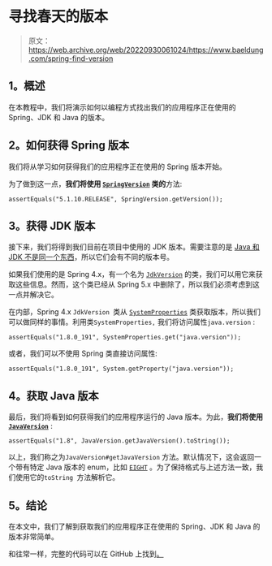 # 寻找春天的版本

> 原文：<https://web.archive.org/web/20220930061024/https://www.baeldung.com/spring-find-version>

## **1。概述**

在本教程中，我们将演示如何以编程方式找出我们的应用程序正在使用的 Spring、JDK 和 Java 的版本。

## **2。如何获得 Spring 版本**

我们将从学习如何获得我们的应用程序正在使用的 Spring 版本开始。

为了做到这一点，**我们将使用 [`SpringVersion`](https://web.archive.org/web/20220627171002/https://docs.spring.io/spring-framework/docs/current/javadoc-api/org/springframework/core/SpringVersion.html) 类的**方法:

```
assertEquals("5.1.10.RELEASE", SpringVersion.getVersion());
```

## **3。获得 JDK 版本**

接下来，我们将得到我们目前在项目中使用的 JDK 版本。需要注意的是 [Java 和 JDK 不是同一个东西](/web/20220627171002/https://www.baeldung.com/jvm-vs-jre-vs-jdk)，所以它们会有不同的版本号。

如果我们使用的是 Spring 4.x，有一个名为 [`JdkVersion`](https://web.archive.org/web/20220627171002/https://docs.spring.io/spring/docs/4.2.4.RELEASE/javadoc-api/org/springframework/core/JdkVersion.html) 的类，我们可以用它来获取这些信息。然而，这个类已经从 Spring 5.x 中删除了，所以我们必须考虑到这一点并解决它。

在内部，Spring 4.x `JdkVersion `类从 [`SystemProperties`](https://web.archive.org/web/20220627171002/https://docs.spring.io/spring-boot/docs/current/api/org/springframework/boot/system/SystemProperties.html) 类获取版本，所以我们可以做同样的事情。利用类`SystemProperties,` 我们将访问属性`java.version` :

```
assertEquals("1.8.0_191", SystemProperties.get("java.version"));
```

或者，我们可以不使用 Spring 类直接访问属性:

```
assertEquals("1.8.0_191", System.getProperty("java.version"));
```

## **4。获取 Java 版本**

最后，我们将看到如何获得我们的应用程序运行的 Java 版本。为此，**我们将使用 [`JavaVersion`](https://web.archive.org/web/20220627171002/https://docs.spring.io/spring-boot/docs/current/api/org/springframework/boot/system/JavaVersion.html)** :

```
assertEquals("1.8", JavaVersion.getJavaVersion().toString());
```

以上，我们称之为`JavaVersion#getJavaVersion` 方法。默认情况下，这会返回一个带有特定 Java 版本的 enum，比如 [`EIGHT`](https://web.archive.org/web/20220627171002/https://docs.spring.io/spring-boot/docs/current/api/org/springframework/boot/system/JavaVersion.html#EIGHT) 。为了保持格式与上述方法一致，我们使用它的`toString `方法解析它。

## **5。结论**

在本文中，我们了解到获取我们的应用程序正在使用的 Spring、JDK 和 Java 的版本非常简单。

和往常一样，完整的代码可以在 GitHub 上找到[。](https://web.archive.org/web/20220627171002/https://github.com/eugenp/tutorials/tree/master/spring-core-5)